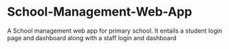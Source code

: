 # School-Management-Web-App
A School management web app for primary school. It entails a student login page and dashboard along with a staff login and dashboard

